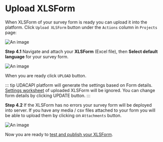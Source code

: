 # Upload XLSForm

When XLSForm of your survey form is ready you can upload it into the platform. Click `Upload XLSForm` button under the `Actions` column in `Projects` page:

![An image](/images/s4-ProjectsDraftFormUpload.png)

**Step 4.1** Navigate and attach your **XLSForm** (Excel file), then **Select default language** for your survey form.

![An image](/images/s4_1-XlsFormUpload.png)

When you are ready click `UPLOAD` button.

::: tip
UDACAPI platform will generate the settings based on Form details. [Settings worksheet](http://xlsform.org/en/#settings-worksheet) of uploaded XLSForm will be ignored. You can change form details by clicking UPDATE button.
:::

**Step 4.2** If the XLSForm has no errors your survey form will be deployed into server. If you have any media / csv files attached to your form you will be able to upload them by clicking on `Attachments` button.

![An image](/images/s4-ProjectsDeployedAttachment.png)

Now you are ready to [test and publish your XLSForm](/guide/12-test-form.html).